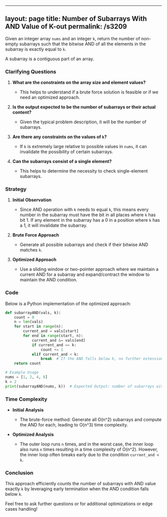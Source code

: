 
---
layout: page
title:  Number of Subarrays With AND Value of K-out
permalink: /s3209
---
Given an integer array `nums` and an integer `k`, return the number of non-empty subarrays such that the bitwise AND of all the elements in the subarray is exactly equal to `k`.

A subarray is a contiguous part of an array.

### Clarifying Questions
1. **What are the constraints on the array size and element values?**
   - This helps to understand if a brute force solution is feasible or if we need an optimized approach.

2. **Is the output expected to be the number of subarrays or their actual content?**
   - Given the typical problem description, it will be the number of subarrays.

3. **Are there any constraints on the values of `k`?**
   - If `k` is extremely large relative to possible values in `nums`, it can invalidate the possibility of certain subarrays.

4. **Can the subarrays consist of a single element?**
   - This helps to determine the necessity to check single-element subarrays.

### Strategy
1. **Initial Observation**
   - Since AND operation with `k` needs to equal `k`, this means every number in the subarray must have the bit in all places where `k` has bit 1. If any element in the subarray has a 0 in a position where `k` has a 1, it will invalidate the subarray.

2. **Brute Force Approach**
   - Generate all possible subarrays and check if their bitwise AND matches `k`.

3. **Optimized Approach**
   - Use a sliding window or two-pointer approach where we maintain a current AND for a subarray and expand/contract the window to maintain the AND condition.

### Code
Below is a Python implementation of the optimized approach:

```python
def subarrayAND(vals, k):
    count = 0
    n = len(vals)
    for start in range(n):
        current_and = vals[start]
        for end in range(start, n):
            current_and &= vals[end]
            if current_and == k:
                count += 1
            elif current_and < k:
                break  # If the AND falls below k, no further extension will work
    return count

# Example Usage
nums = [1, 2, 4, 8]
k = 2
print(subarrayAND(nums, k))  # Expected Output: number of subarrays with AND = k
```

### Time Complexity
- **Initial Analysis**
   - The brute-force method: Generate all O(n^2) subarrays and compute the AND for each, leading to O(n^3) time complexity.

- **Optimized Analysis**
   - The outer loop runs `n` times, and in the worst case, the inner loop also runs `n` times resulting in a time complexity of O(n^2). However, the inner loop often breaks early due to the condition `current_and < k`.

### Conclusion
This approach efficiently counts the number of subarrays with AND value exactly `k` by leveraging early termination when the AND condition falls below `k`.

Feel free to ask further questions or for additional optimizations or edge cases handling!